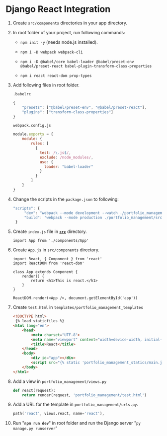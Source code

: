 # Django React Integration

1. Create `src/components` directories in your app directory.

   

2. In root folder of your project, run following commands:

   - `npm init -y` (needs node.js installed).

   - `npm i -D webpack webpack-cli`
   - `npm i -D @babel/core babel-loader @babel/preset-env @babel/preset-react babel-plugin-transform-class-properties`
   - `npm i react react-dom prop-types`

3. Add following files in root folder.

   `.babelrc`

   ```js
   {
       "presets": ["@babel/preset-env", "@babel/preset-react"],
       "plugins": ["transform-class-properties"]
   }
   ```

   `webpack.config.js`

   ```js
   module.exports = {
       module: {
           rules: [
             {
               test: /\.js$/,
               exclude: /node_modules/,
               use: {
                 loader: "babel-loader"
               }
             }
           ]
       }
   }
   ```

   

4. Change the scripts in the `package.json` to following:

   ```js
   "scripts": {
     	"dev": "webpack --mode development --watch ./portfolio_management/src/index.js --output ./static/portfolio_management_statics/main.js",
     	"build": "webpack --mode production ./portfolio_management/src/index.js --output ./static/portfolio_management_statics/main.js"
    }
   ```

5. Create `index.js` file in *<u>**`src`**</u>* directory.

   ```react
   import App from './components/App'  
   ```

6. Create `App.js` in `src/components` directory.

   ```react
   import React, { Component } from 'react'
   import ReactDOM from 'react-dom'
     
   class App extends Component {
       render() {
           return <h1>This is react.</h1>
       }
   }
     
   ReactDOM.render(<App />, document.getElementById('app'))
   ```

7. Create `test.html` in `templates/portfolio_management_templates`

   ```html
   <!DOCTYPE html>
   	{% load staticfiles %}
   <html lang="en">
       <head>
           <meta charset="UTF-8">
           <meta name="viewport" content="width=device-width, initial-scale=1.0">
           <title>React</title>
       </head>
       <body>
           <div id="app"></div>
           <script src="{% static 'portfolio_management_statics/main.js' %}"></script>
       </body>
   </html>
   ```

8. Add a view in `portfolio_management/views.py`

   ```python
   def react(request):
       return render(request, 'portfolio_management/test.html')
   ```

9. Add a URL for the template in `portfolio_management/urls.py`.

   ```python
   path('react', views.react, name='react'),
   ```

10. Run "**`npm run dev`**" in root folder and run the Django server "`py manage.py runserver`"
